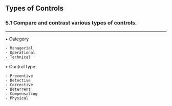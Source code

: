 ## Types of Controls
### 5.1 Compare and contrast various types of controls.
---
• Category  

    - Managerial
    - Operational 
    - Technical

• Control type 

    - Preventive
    - Detective 
    - Corrective
    - Deterrent  
    - Compensating 
    - Physical

